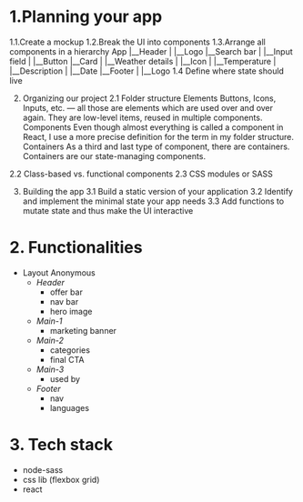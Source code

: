 # 1.Planning your app
1.1.Create a mockup
1.2.Break the UI into components
1.3.Arrange all components in a hierarchy
App
|__Header
| |__Logo
|__Search bar
| |__Input field
| |__Button
|__Card
| |__Weather details
|   |__Icon
|   |__Temperature
|   |__Description
|   |__Date
|__Footer
| |__Logo
1.4 Define where state should live


2. Organizing our project
2.1 Folder structure
Elements
Buttons, Icons, Inputs, etc. — all those are elements which are used over and over again. They are low-level items, reused in multiple components.
Components
Even though almost everything is called a component in React, I use a more precise definition for the term in my folder structure.
Containers
As a third and last type of component, there are containers. Containers are our state-managing components.

2.2 Class-based vs. functional components
2.3 CSS modules or SASS

3. Building the app
3.1 Build a static version of your application
3.2 Identify and implement the minimal state your app needs
3.3 Add functions to mutate state and thus make the UI interactive


# 2. Functionalities
* Layout Anonymous
    * *Header*
      * offer bar
      * nav bar
      * hero image
    * *Main-1*
      * marketing banner
    * *Main-2*
      * categories
      * final CTA
    * *Main-3*
      * used by
    * *Footer*
      * nav
      * languages

# 3. Tech stack
-   node-sass
-   css lib (flexbox grid)
-   react